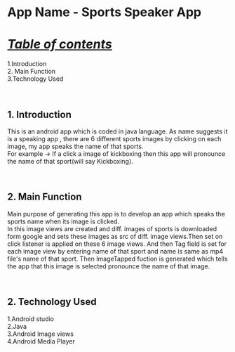 
# App Name - Sports Speaker App
<h1><B><I><U>Table of contents</B></I></U></h1>
<body>
1.Introduction<br>
2. Main Function<br>
3.Technology Used<br>
</body>


<br><h2><B>1. Introduction</B></h2>
<body>
This is an android app which is coded in java language. As name suggests it is a speaking app , there are 6 different sports images by clicking on each image, my app speaks the name of that sports.
<br>For example -> If a click a image of kickboxing then this app will pronounce the name of that sport(will say Kickboxing).
</body>

<br><h2><B>2. Main Function</B></h2>
<body>
Main purpose of generating this app is to develop an app which speaks the sports name when its image is clicked.<br>
In this image views are created and diff. images of sports is downloaded form google and sets these images as src of diff. image views.Then set on click listener is applied on these 6 image views.
And then Tag field is set for each image view by entering name of that sport and name is same as mp4 file's name of that sport.
Then ImageTapped fuction is generated which tells the app that this image is selected pronounce the name of that image.

</body>

<br><h2><B>2. Technology Used</B></h2>
<body>
1.Android studio<br>
2.Java<br>
3.Android Image views<br>
4.Android Media Player<br>

</body>
